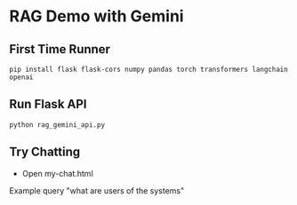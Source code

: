 # RAG Demo with Gemini

## First Time Runner
```
pip install flask flask-cors numpy pandas torch transformers langchain openai
```


## Run Flask API
```
python rag_gemini_api.py
```

## Try Chatting
* Open my-chat.html

Example query "what are users of the systems"


